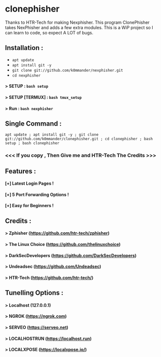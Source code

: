 # clonephisher

Thanks to HTR-Tech for making Nexphisher. This program ClonePhisher takes NexPhisher and adds a few extra modules. This is a WiP project so I can learn to code, so expect A LOT of bugs.

## Installation :

* `apt update`
* `apt install git -y`
* `git clone git://github.com/k0mmander/nexphisher.git`
* `cd nexphisher`
#### > SETUP : `bash setup`
#### > SETUP [TERMUX] : `bash tmux_setup`
#### > Run : `bash nexphisher`

## Single Command :
```
apt update ; apt install git -y ; git clone git://github.com/k0mmander/clonephisher.git ; cd clonephisher ; bash setup ; bash clonephisher
```
### <<< If you copy , Then Give me and HTR-Tech The Credits >>>

## Features :
#### [+] Latest Login Pages !
#### [+] 5 Port Forwarding Options !
#### [+] Easy for Beginners !

## Credits :
#### > Zphisher (https://github.com/htr-tech/zphisher)
#### > The Linux Choice (https://github.com/thelinuxchoice)
#### > DarkSecDevelopers (https://github.com/DarkSecDevelopers)
#### > Undeadsec (https://github.com/Undeadsec)
#### > HTR-Tech (https://github.com/htr-tech/)

## Tunelling Options :
#### > Localhost (127.0.0.1)
#### > NGROK (https://ngrok.com)
#### > SERVEO (https://serveo.net)
#### > LOCALHOSTRUN (https://localhost.run)
#### > LOCALXPOSE (https://localxpose.io/)



